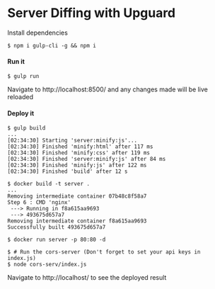 # Server Diffing with Upguard

Install dependencies
```
$ npm i gulp-cli -g && npm i
```

#### Run it

```
$ gulp run
```

Navigate to http://localhost:8500/ and any changes made will be live reloaded

#### Deploy it
```
$ gulp build
...
[02:34:30] Starting 'server:minify:js'...
[02:34:30] Finished 'minify:html' after 117 ms
[02:34:30] Finished 'minify:css' after 119 ms
[02:34:30] Finished 'server:minify:js' after 84 ms
[02:34:30] Finished 'minify:js' after 122 ms
[02:34:30] Finished 'build' after 12 s

$ docker build -t server .
...
Removing intermediate container 07b48c8f58a7
Step 6 : CMD 'nginx'
 ---> Running in f8a615aa9693
 ---> 493675d657a7
Removing intermediate container f8a615aa9693
Successfully built 493675d657a7

$ docker run server -p 80:80 -d

$ # Run the cors-server (Don't forget to set your api keys in index.js)
$ node cors-serv/index.js
```

Navigate to http://localhost/ to see the deployed result
